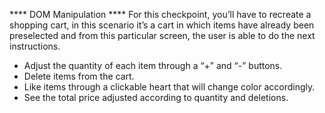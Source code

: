 **** DOM Manipulation ****
For this checkpoint, you’ll have to recreate a shopping cart, in this scenario it’s a cart in which items have already been preselected and from this particular screen, the user is able to do the next instructions.

* Adjust the quantity of each item through a “+” and “-” buttons.
* Delete items from the cart.
* Like items through a clickable heart that will change color  accordingly.
* See the total price adjusted according to quantity and deletions. 